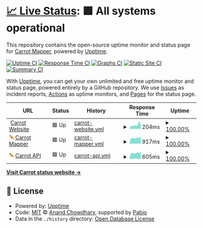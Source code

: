 # [📈 Live Status](https://status.carrot.ac.uk/): <!--live status--> **🟩 All systems operational**

This repository contains the open-source uptime monitor and status page for [Carrot Mapper](https://carrot.ac.uk/), powered by [Upptime](https://github.com/upptime/upptime).

[![Uptime CI](https://github.com/health-informatics-uon/carrot-status/workflows/Uptime%20CI/badge.svg)](https://github.com/health-informatics-uon/carrot-status/actions?query=workflow%3A%22Uptime+CI%22)
[![Response Time CI](https://github.com/health-informatics-uon/carrot-status/workflows/Response%20Time%20CI/badge.svg)](https://github.com/health-informatics-uon/carrot-status/actions?query=workflow%3A%22Response+Time+CI%22)
[![Graphs CI](https://github.com/health-informatics-uon/carrot-status/workflows/Graphs%20CI/badge.svg)](https://github.com/health-informatics-uon/carrot-status/actions?query=workflow%3A%22Graphs+CI%22)
[![Static Site CI](https://github.com/health-informatics-uon/carrot-status/workflows/Static%20Site%20CI/badge.svg)](https://github.com/health-informatics-uon/carrot-status/actions?query=workflow%3A%22Static+Site+CI%22)
[![Summary CI](https://github.com/health-informatics-uon/carrot-status/workflows/Summary%20CI/badge.svg)](https://github.com/health-informatics-uon/carrot-status/actions?query=workflow%3A%22Summary+CI%22)

With [Upptime](https://upptime.js.org), you can get your own unlimited and free uptime monitor and status page, powered entirely by a GitHub repository. We use [Issues](https://github.com/upptime/upptime/issues) as incident reports, [Actions](https://github.com/health-informatics-uon/carrot-status/actions) as uptime monitors, and [Pages](https://upptime.github.io/upptime) for the status page.

<!--start: status pages-->
<!-- This summary is generated by Upptime (https://github.com/upptime/upptime) -->
<!-- Do not edit this manually, your changes will be overwritten -->
<!-- prettier-ignore -->
| URL | Status | History | Response Time | Uptime |
| --- | ------ | ------- | ------------- | ------ |
| <img alt="" src="https://icons.duckduckgo.com/ip3/carrot.ac.uk.ico" height="13"> [Carrot Website](https://carrot.ac.uk) | 🟩 Up | [carrot-website.yml](https://github.com/Health-Informatics-UoN/carrot-status/commits/HEAD/history/carrot-website.yml) | <details><summary><img alt="Response time graph" src="./graphs/carrot-website/response-time-week.png" height="20"> 204ms</summary><br><a href="https://status.carrot.ac.uk/history/carrot-website"><img alt="Response time 324" src="https://img.shields.io/endpoint?url=https%3A%2F%2Fraw.githubusercontent.com%2FHealth-Informatics-UoN%2Fcarrot-status%2FHEAD%2Fapi%2Fcarrot-website%2Fresponse-time.json"></a><br><a href="https://status.carrot.ac.uk/history/carrot-website"><img alt="24-hour response time 168" src="https://img.shields.io/endpoint?url=https%3A%2F%2Fraw.githubusercontent.com%2FHealth-Informatics-UoN%2Fcarrot-status%2FHEAD%2Fapi%2Fcarrot-website%2Fresponse-time-day.json"></a><br><a href="https://status.carrot.ac.uk/history/carrot-website"><img alt="7-day response time 204" src="https://img.shields.io/endpoint?url=https%3A%2F%2Fraw.githubusercontent.com%2FHealth-Informatics-UoN%2Fcarrot-status%2FHEAD%2Fapi%2Fcarrot-website%2Fresponse-time-week.json"></a><br><a href="https://status.carrot.ac.uk/history/carrot-website"><img alt="30-day response time 242" src="https://img.shields.io/endpoint?url=https%3A%2F%2Fraw.githubusercontent.com%2FHealth-Informatics-UoN%2Fcarrot-status%2FHEAD%2Fapi%2Fcarrot-website%2Fresponse-time-month.json"></a><br><a href="https://status.carrot.ac.uk/history/carrot-website"><img alt="1-year response time 324" src="https://img.shields.io/endpoint?url=https%3A%2F%2Fraw.githubusercontent.com%2FHealth-Informatics-UoN%2Fcarrot-status%2FHEAD%2Fapi%2Fcarrot-website%2Fresponse-time-year.json"></a></details> | <details><summary><a href="https://status.carrot.ac.uk/history/carrot-website">100.00%</a></summary><a href="https://status.carrot.ac.uk/history/carrot-website"><img alt="All-time uptime 100.00%" src="https://img.shields.io/endpoint?url=https%3A%2F%2Fraw.githubusercontent.com%2FHealth-Informatics-UoN%2Fcarrot-status%2FHEAD%2Fapi%2Fcarrot-website%2Fuptime.json"></a><br><a href="https://status.carrot.ac.uk/history/carrot-website"><img alt="24-hour uptime 100.00%" src="https://img.shields.io/endpoint?url=https%3A%2F%2Fraw.githubusercontent.com%2FHealth-Informatics-UoN%2Fcarrot-status%2FHEAD%2Fapi%2Fcarrot-website%2Fuptime-day.json"></a><br><a href="https://status.carrot.ac.uk/history/carrot-website"><img alt="7-day uptime 100.00%" src="https://img.shields.io/endpoint?url=https%3A%2F%2Fraw.githubusercontent.com%2FHealth-Informatics-UoN%2Fcarrot-status%2FHEAD%2Fapi%2Fcarrot-website%2Fuptime-week.json"></a><br><a href="https://status.carrot.ac.uk/history/carrot-website"><img alt="30-day uptime 100.00%" src="https://img.shields.io/endpoint?url=https%3A%2F%2Fraw.githubusercontent.com%2FHealth-Informatics-UoN%2Fcarrot-status%2FHEAD%2Fapi%2Fcarrot-website%2Fuptime-month.json"></a><br><a href="https://status.carrot.ac.uk/history/carrot-website"><img alt="1-year uptime 100.00%" src="https://img.shields.io/endpoint?url=https%3A%2F%2Fraw.githubusercontent.com%2FHealth-Informatics-UoN%2Fcarrot-status%2FHEAD%2Fapi%2Fcarrot-website%2Fuptime-year.json"></a></details>
| <img alt="" src="https://raw.githubusercontent.com/Health-Informatics-UoN/carrot-status/refs/heads/master/assets/logo.svg" height="13"> [Carrot Mapper](https://mapper.carrot.ac.uk) | 🟩 Up | [carrot-mapper.yml](https://github.com/Health-Informatics-UoN/carrot-status/commits/HEAD/history/carrot-mapper.yml) | <details><summary><img alt="Response time graph" src="./graphs/carrot-mapper/response-time-week.png" height="20"> 917ms</summary><br><a href="https://status.carrot.ac.uk/history/carrot-mapper"><img alt="Response time 965" src="https://img.shields.io/endpoint?url=https%3A%2F%2Fraw.githubusercontent.com%2FHealth-Informatics-UoN%2Fcarrot-status%2FHEAD%2Fapi%2Fcarrot-mapper%2Fresponse-time.json"></a><br><a href="https://status.carrot.ac.uk/history/carrot-mapper"><img alt="24-hour response time 974" src="https://img.shields.io/endpoint?url=https%3A%2F%2Fraw.githubusercontent.com%2FHealth-Informatics-UoN%2Fcarrot-status%2FHEAD%2Fapi%2Fcarrot-mapper%2Fresponse-time-day.json"></a><br><a href="https://status.carrot.ac.uk/history/carrot-mapper"><img alt="7-day response time 917" src="https://img.shields.io/endpoint?url=https%3A%2F%2Fraw.githubusercontent.com%2FHealth-Informatics-UoN%2Fcarrot-status%2FHEAD%2Fapi%2Fcarrot-mapper%2Fresponse-time-week.json"></a><br><a href="https://status.carrot.ac.uk/history/carrot-mapper"><img alt="30-day response time 1021" src="https://img.shields.io/endpoint?url=https%3A%2F%2Fraw.githubusercontent.com%2FHealth-Informatics-UoN%2Fcarrot-status%2FHEAD%2Fapi%2Fcarrot-mapper%2Fresponse-time-month.json"></a><br><a href="https://status.carrot.ac.uk/history/carrot-mapper"><img alt="1-year response time 965" src="https://img.shields.io/endpoint?url=https%3A%2F%2Fraw.githubusercontent.com%2FHealth-Informatics-UoN%2Fcarrot-status%2FHEAD%2Fapi%2Fcarrot-mapper%2Fresponse-time-year.json"></a></details> | <details><summary><a href="https://status.carrot.ac.uk/history/carrot-mapper">100.00%</a></summary><a href="https://status.carrot.ac.uk/history/carrot-mapper"><img alt="All-time uptime 100.00%" src="https://img.shields.io/endpoint?url=https%3A%2F%2Fraw.githubusercontent.com%2FHealth-Informatics-UoN%2Fcarrot-status%2FHEAD%2Fapi%2Fcarrot-mapper%2Fuptime.json"></a><br><a href="https://status.carrot.ac.uk/history/carrot-mapper"><img alt="24-hour uptime 100.00%" src="https://img.shields.io/endpoint?url=https%3A%2F%2Fraw.githubusercontent.com%2FHealth-Informatics-UoN%2Fcarrot-status%2FHEAD%2Fapi%2Fcarrot-mapper%2Fuptime-day.json"></a><br><a href="https://status.carrot.ac.uk/history/carrot-mapper"><img alt="7-day uptime 100.00%" src="https://img.shields.io/endpoint?url=https%3A%2F%2Fraw.githubusercontent.com%2FHealth-Informatics-UoN%2Fcarrot-status%2FHEAD%2Fapi%2Fcarrot-mapper%2Fuptime-week.json"></a><br><a href="https://status.carrot.ac.uk/history/carrot-mapper"><img alt="30-day uptime 100.00%" src="https://img.shields.io/endpoint?url=https%3A%2F%2Fraw.githubusercontent.com%2FHealth-Informatics-UoN%2Fcarrot-status%2FHEAD%2Fapi%2Fcarrot-mapper%2Fuptime-month.json"></a><br><a href="https://status.carrot.ac.uk/history/carrot-mapper"><img alt="1-year uptime 100.00%" src="https://img.shields.io/endpoint?url=https%3A%2F%2Fraw.githubusercontent.com%2FHealth-Informatics-UoN%2Fcarrot-status%2FHEAD%2Fapi%2Fcarrot-mapper%2Fuptime-year.json"></a></details>
| <img alt="" src="https://raw.githubusercontent.com/Health-Informatics-UoN/carrot-status/refs/heads/master/assets/logo.svg" height="13"> [Carrot API](https://api.carrot.ac.uk/admin/) | 🟩 Up | [carrot-api.yml](https://github.com/Health-Informatics-UoN/carrot-status/commits/HEAD/history/carrot-api.yml) | <details><summary><img alt="Response time graph" src="./graphs/carrot-api/response-time-week.png" height="20"> 605ms</summary><br><a href="https://status.carrot.ac.uk/history/carrot-api"><img alt="Response time 683" src="https://img.shields.io/endpoint?url=https%3A%2F%2Fraw.githubusercontent.com%2FHealth-Informatics-UoN%2Fcarrot-status%2FHEAD%2Fapi%2Fcarrot-api%2Fresponse-time.json"></a><br><a href="https://status.carrot.ac.uk/history/carrot-api"><img alt="24-hour response time 534" src="https://img.shields.io/endpoint?url=https%3A%2F%2Fraw.githubusercontent.com%2FHealth-Informatics-UoN%2Fcarrot-status%2FHEAD%2Fapi%2Fcarrot-api%2Fresponse-time-day.json"></a><br><a href="https://status.carrot.ac.uk/history/carrot-api"><img alt="7-day response time 605" src="https://img.shields.io/endpoint?url=https%3A%2F%2Fraw.githubusercontent.com%2FHealth-Informatics-UoN%2Fcarrot-status%2FHEAD%2Fapi%2Fcarrot-api%2Fresponse-time-week.json"></a><br><a href="https://status.carrot.ac.uk/history/carrot-api"><img alt="30-day response time 675" src="https://img.shields.io/endpoint?url=https%3A%2F%2Fraw.githubusercontent.com%2FHealth-Informatics-UoN%2Fcarrot-status%2FHEAD%2Fapi%2Fcarrot-api%2Fresponse-time-month.json"></a><br><a href="https://status.carrot.ac.uk/history/carrot-api"><img alt="1-year response time 683" src="https://img.shields.io/endpoint?url=https%3A%2F%2Fraw.githubusercontent.com%2FHealth-Informatics-UoN%2Fcarrot-status%2FHEAD%2Fapi%2Fcarrot-api%2Fresponse-time-year.json"></a></details> | <details><summary><a href="https://status.carrot.ac.uk/history/carrot-api">100.00%</a></summary><a href="https://status.carrot.ac.uk/history/carrot-api"><img alt="All-time uptime 99.08%" src="https://img.shields.io/endpoint?url=https%3A%2F%2Fraw.githubusercontent.com%2FHealth-Informatics-UoN%2Fcarrot-status%2FHEAD%2Fapi%2Fcarrot-api%2Fuptime.json"></a><br><a href="https://status.carrot.ac.uk/history/carrot-api"><img alt="24-hour uptime 100.00%" src="https://img.shields.io/endpoint?url=https%3A%2F%2Fraw.githubusercontent.com%2FHealth-Informatics-UoN%2Fcarrot-status%2FHEAD%2Fapi%2Fcarrot-api%2Fuptime-day.json"></a><br><a href="https://status.carrot.ac.uk/history/carrot-api"><img alt="7-day uptime 100.00%" src="https://img.shields.io/endpoint?url=https%3A%2F%2Fraw.githubusercontent.com%2FHealth-Informatics-UoN%2Fcarrot-status%2FHEAD%2Fapi%2Fcarrot-api%2Fuptime-week.json"></a><br><a href="https://status.carrot.ac.uk/history/carrot-api"><img alt="30-day uptime 100.00%" src="https://img.shields.io/endpoint?url=https%3A%2F%2Fraw.githubusercontent.com%2FHealth-Informatics-UoN%2Fcarrot-status%2FHEAD%2Fapi%2Fcarrot-api%2Fuptime-month.json"></a><br><a href="https://status.carrot.ac.uk/history/carrot-api"><img alt="1-year uptime 99.08%" src="https://img.shields.io/endpoint?url=https%3A%2F%2Fraw.githubusercontent.com%2FHealth-Informatics-UoN%2Fcarrot-status%2FHEAD%2Fapi%2Fcarrot-api%2Fuptime-year.json"></a></details>

<!--end: status pages-->

[**Visit Carrot status website →**](https://status.carrot.ac.uk/)

## 📄 License

- Powered by: [Upptime](https://github.com/upptime/upptime)
- Code: [MIT](./LICENSE) © [Anand Chowdhary](https://anandchowdhary.com), supported by [Pabio](https://pabio.com)
- Data in the `./history` directory: [Open Database License](https://opendatacommons.org/licenses/odbl/1-0/)
